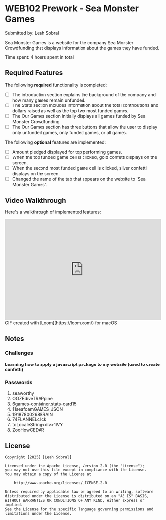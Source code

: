# WEB102 Prework - Sea Monster Games

Submitted by: Leah Sobral

Sea Monster Games is a website for the company Sea Monster Crowdfunding that displays information about the games they have funded.

Time spent: 4 hours spent in total

## Required Features

The following **required** functionality is completed:

* [ ] The introduction section explains the background of the company and how many games remain unfunded.
* [ ] The Stats section includes information about the total contributions and dollars raised as well as the top two most funded games.
* [ ] The Our Games section initially displays all games funded by Sea Monster Crowdfunding
* [ ] The Our Games section has three buttons that allow the user to display only unfunded games, only funded games, or all games.

The following **optional** features are implemented:

* [ ] Amount pledged displayed for top performing games.
* [ ] When the top funded game cell is clicked, gold confetti displays on the screen.
* [ ] When the second most funded game cell is clicked, silver confetti displays on the screen.
* [ ] Changed the name of the tab that appears on the website to 'Sea Monster Games'.

## Video Walkthrough

Here's a walkthrough of implemented features:

<div style="position: relative; padding-bottom: 64.92178098676294%; height: 0;"><iframe src="https://www.loom.com/embed/eeff250bb3594406aab553288b40bc17?sid=3bda44fa-ecf9-4f57-9d38-e2de6e262507" frameborder="0" webkitallowfullscreen mozallowfullscreen allowfullscreen style="position: absolute; top: 0; left: 0; width: 100%; height: 100%;"></iframe></div>
<!-- Replace this with whatever GIF tool you used! -->
GIF created with [Loom](https://loom.com/) for macOS

## Notes

### Challenges
#### Learning how to apply a javascript package to my website (used to create confetti)

### Passwords
1. seaworthy
2. OOZEdiveTRAPpine
3. 6games-container.stats-card15
4. 11seafoamGAMES_JSON
5. 19187800268BRAIN
6. 74FLANNELclick 
7. toLocaleString&lt;div&gt;1IVY
8. ZooHowCEDAR

## License

    Copyright [2025] [Leah Sobral]

    Licensed under the Apache License, Version 2.0 (the "License");
    you may not use this file except in compliance with the License.
    You may obtain a copy of the License at

        http://www.apache.org/licenses/LICENSE-2.0

    Unless required by applicable law or agreed to in writing, software
    distributed under the License is distributed on an "AS IS" BASIS,
    WITHOUT WARRANTIES OR CONDITIONS OF ANY KIND, either express or implied.
    See the License for the specific language governing permissions and
    limitations under the License.
